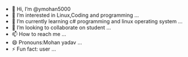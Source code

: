 - 👋 Hi, I’m @ymohan5000
- 👀 I’m interested in Linux,Coding and programming ...
- 🌱 I’m currently learning c# programming and linux operating system ...
- 💞️ I’m looking to collaborate on student ...
- 📫 How to reach me ...
- 😄 Pronouns:Mohan yadav ...
- ⚡ Fun fact: user ...

<!---
ymohan5000/ymohan5000 is a ✨ special ✨ repository because its `README.md` (this file) appears on your GitHub profile.
You can click the Preview link to take a look at your changes.
--->
